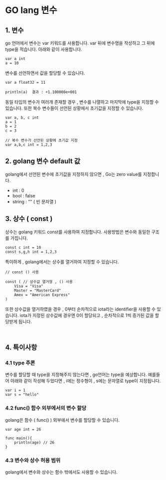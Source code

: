 # GO lang 변수
## 1. 변수
go 언어에서 변수는 var 키워드를 사용합니다.
var 뒤에 변수명을 작성하고 그 뒤에 type을 적습니다. 아래와 같이 사용합니다.
```golang
var a int
a = 10
```

변수를 선언하면서 값을 할당할 수 있습니다.
```golang
var a float32 = 11 

println(a)  결과 : +1.100000e+001
```

동일 타입의 변수가 여러개 존재할 경우 , 변수를 나열하고 마지막에 type을 지정할 수 있습니다.
또한 복수 변수들이 선언된 상황에서 초기값을 지정할 수 있습니다.
```golang
var a, b, c int
a = 1
b = 2
c = 3

// 복수 변수가 선언된 상황에 초기값 지정
var a,b,c int = 1,2,3
```

## 2. golang 변수 default 값
golang에서 선언된 변수에 초기값을 지정하지 않으면 , Go는 zero value를 지정합니다.
- int : 0
- bool : false
- string : "" ( 빈 문자열 )

## 3. 상수 ( const )
상수는 golang 키워드 const를 사용하여 지정합니다.
사용방법은 변수와 동일한 구조를 가집니다.
```golang
const c int = 10
const s,g,h int = 1,2,3
```

특이하게 , golang에서는 상수를 열거하여 지정할 수 있습니다.
```golang
// const () 사용

const ( // 상수값 열거형 , () 사용
	Visa = "Visa"
    Master = "MasterCard"
    Amex = "American Express"
)
```

또한 상수값을 열거하였을 경우 , 0부터 순차적으로 iota라는 identifier을 사용할 수 있습니다.
iota가 지정된 상수값에 경우엔 0이 할당되고 , 순차적으로 1씩 증가된 값을 할당받게 됩니다.
```golang


```

## 4. 특이사항
### 4.1 type 추론
변수를 할당할 때 type을 지정해주지 않는다면 , go언어는 type을 예상합니다.
예를들어 아래와 같이 작성해 두었다면 , i에는 정수형이 , s에는 문자열로 type이 지정됩니다.
```golang
var i = 1
var s = "hello"
```

### 4.2 func() 함수 외부에서의 변수 할당
golang은 함수 ( func() ) 외부에서 변수를 할당할 수 있습니다.
```golang
var age int = 26

func main(){
    println(age) // 26
}
```

### 4.3 변수와 상수 허용 범위
golang에서 변수와 상수는 함수 밖에서도 사용할 수 있습니다.